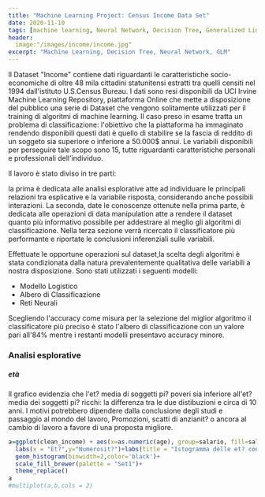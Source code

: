 ```yaml
---
title: "Machine Learning Project: Census Income Data Set"
date: 2020-11-10
tags: [machine learning, Neural Network, Decision Tree, Generalized Linear Model]
header:
  image:"/images/income/income.jpg"
excerpt: "Machine Learning, Decision Tree, Neural Network, GLM"
---
```




Il Dataset "Income"  contiene dati riguardanti le caratteristiche socio-economiche di oltre 48 mila cittadini statunitensi estratti tra quelli censiti nel 1994 dall'istituto U.S.Census Bureau.
I dati sono resi disponibili da UCI Irvine Machine Learning Repository, piattaforma Online che mette a disposizione del pubblico una serie di Dataset che vengono solitamente utilizzati per il training di algoritmi di machine learning.
Il caso preso in esame tratta  un problema di classificazione: l'obiettivo che la piattaforma ha immaginato rendendo disponibili questi dati è quello di  stabilire se la fascia di reddito di un soggeto sia superiore o inferiore a 50.000$ annui.
Le variabili disponibili per perseguire tale scopo sono 15, tutte riguardanti caratteristiche personali e professionali dell'individuo.


Il lavoro è stato diviso in tre parti:

la prima è dedicata alle analisi esplorative atte ad individuare le principali relazioni tra esplicative e la variabile risposta, considerando anche possibili interazioni.
La seconda, date le conoscenze ottenute nella prima parte, è dedicata alle operazioni di data manipulation atte a rendere il dataset quanto più informativo possibile per addestrare al meglio gli algoritmi di classificazione.
Nella terza sezione verrà ricercato il classificatore più performante e riportate le conclusioni inferenziali sulle variabili.


Effettuate le opportune operazioni sul dataset,la scelta degli algoritmi è stata condizionata dalla natura prevalentemente qualitativa delle variabili a nostra disposizione.
Sono stati utilizzati i seguenti modelli:

- Modello Logistico
- Albero di Classificazione
- Reti Neurali

Scegliendo l'accuracy come misura per la selezione del miglior algoritmo il classificatore più preciso
è stato l'albero di classificazione con un valore pari all'84% mentre i restanti modelli presentavo accuracy minore.




### Analisi esplorative

##### età


Il grafico evidenzia che l'et? media di soggetti pi? poveri sia inferiore all'et? media dei soggetti pi? ricchi: la differenza  tra le due distibuzioni e circa di 10 anni.
I motivi potrebbero dipendere dalla conclusione degli studi e passaggio al mondo del lavoro, Promozioni, scatti di anzianit? o ancora al cambio di lavoro a favore di una proposta migliore.


```r
a=ggplot(clean_income) + aes(x=as.numeric(age), group=salario, fill=salario) +
  labs(x = "Et?",y="Numerosit?")+labs(title = "Istogramma delle et? condizionata al salario")+
  geom_histogram(binwidth=2,color='black')+
  scale_fill_brewer(palette = "Set1")+
  theme_replace()
a
#multiplot(a,b,cols = 2)
```
